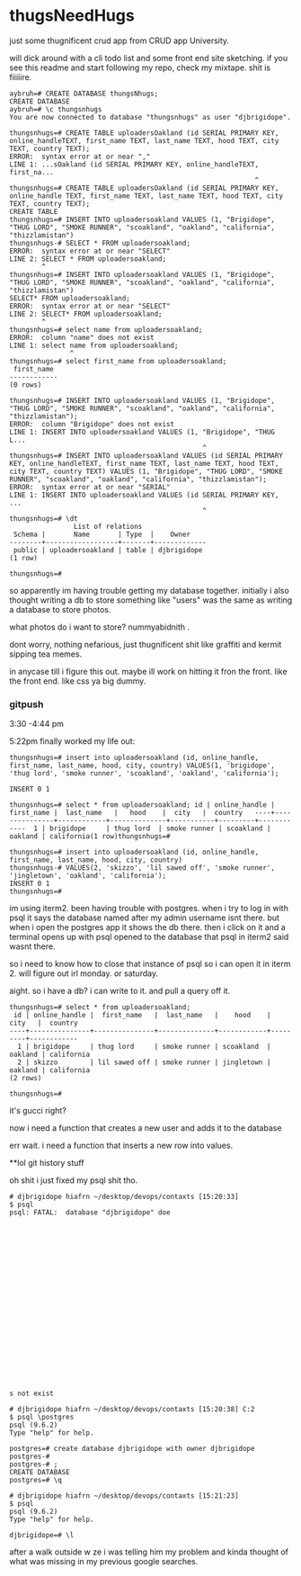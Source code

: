 # thugsNeedHugs
just some thugnificent crud app from CRUD app University.

will dick around with a cli todo list and some front end site sketching. if you see this readme and start following my repo, check my mixtape. shit is fiiiiire.

```
aybruh=# CREATE DATABASE thungsNhugs;
CREATE DATABASE
aybruh=# \c thungsnhugs
You are now connected to database "thungsnhugs" as user "djbrigidope".
```

```
thungsnhugs=# CREATE TABLE uploadersOakland (id SERIAL PRIMARY KEY, online_handleTEXT, first_name TEXT, last_name TEXT, hood TEXT, city TEXT, country TEXT);
ERROR:  syntax error at or near ","
LINE 1: ...sOakland (id SERIAL PRIMARY KEY, online_handleTEXT, first_na...
                                                             ^
thungsnhugs=# CREATE TABLE uploadersOakland (id SERIAL PRIMARY KEY, online_handle TEXT, first_name TEXT, last_name TEXT, hood TEXT, city TEXT, country TEXT);
CREATE TABLE
thungsnhugs=# INSERT INTO uploadersoakland VALUES (1, "Brigidope", "THUG LORD", "SMOKE RUNNER", "scoakland", "oakland", "california", "thizzlamistan")
thungsnhugs-# SELECT * FROM uploadersoakland;
ERROR:  syntax error at or near "SELECT"
LINE 2: SELECT * FROM uploadersoakland;
        ^
thungsnhugs=# INSERT INTO uploadersoakland VALUES (1, "Brigidope", "THUG LORD", "SMOKE RUNNER", "scoakland", "oakland", "california", "thizzlamistan")
SELECT* FROM uploadersoakland;
ERROR:  syntax error at or near "SELECT"
LINE 2: SELECT* FROM uploadersoakland;
        ^
thungsnhugs=# select name from uploadersoakland;
ERROR:  column "name" does not exist
LINE 1: select name from uploadersoakland;
               ^
thungsnhugs=# select first_name from uploadersoakland;
 first_name
------------
(0 rows)

thungsnhugs=# INSERT INTO uploadersoakland VALUES (1, "Brigidope", "THUG LORD", "SMOKE RUNNER", "scoakland", "oakland", "california", "thizzlamistan");
ERROR:  column "Brigidope" does not exist
LINE 1: INSERT INTO uploadersoakland VALUES (1, "Brigidope", "THUG L...
                                                ^
thungsnhugs=# INSERT INTO uploadersoakland VALUES (id SERIAL PRIMARY KEY, online_handleTEXT, first_name TEXT, last_name TEXT, hood TEXT, city TEXT, country TEXT) VALUES (1, "Brigidope", "THUG LORD", "SMOKE RUNNER", "scoakland", "oakland", "california", "thizzlamistan");
ERROR:  syntax error at or near "SERIAL"
LINE 1: INSERT INTO uploadersoakland VALUES (id SERIAL PRIMARY KEY, ...
                                                ^
thungsnhugs=# \dt
                List of relations
 Schema |       Name       | Type  |    Owner
--------+------------------+-------+-------------
 public | uploadersoakland | table | djbrigidope
(1 row)

thungsnhugs=#
```
so apparently im having trouble getting my database together. initially i also thought writing a db to store something like "users" was the same as writing a database to store photos.

what photos do i want to store? nummyabidnith .

dont worry, nothing nefarious, just thugnificent shit like graffiti and kermit sipping tea memes.

in anycase till i figure this out. maybe ill work on hitting it fron the front. like the front end. like css ya big dummy.

### gitpush
3:30 -4:44 pm


5:22pm
finally worked my life out:

```
thungsnhugs=# insert into uploadersoakland (id, online_handle, first_name, last_name, hood, city, country) VALUES(1, 'brigidope', 'thug lord', 'smoke runner', 'scoakland', 'oakland', 'california');

INSERT 0 1

thungsnhugs=# select * from uploadersoakland; id | online_handle | first_name |  last_name   |   hood    |  city   |  country   ----+---------------+------------+--------------+-----------+---------+------------  1 | brigidope     | thug lord  | smoke runner | scoakland | oakland | california(1 row)thungsnhugs=#
```
```
thungsnhugs=# insert into uploadersoakland (id, online_handle, first_name, last_name, hood, city, country)
thungsnhugs-# VALUES(2, 'skizzo', 'lil sawed off', 'smoke runner', 'jingletown', 'oakland', 'california');
INSERT 0 1
thungsnhugs=#
```

im using iterm2. been having trouble with postgres. when i try to log in with psql it says the database named after my admin username isnt there. but when i open the postgres app it shows the db there. then i click on it and a terminal opens up with psql opened to the database that psql in iterm2 said wasnt there.

so i need to know how to close that instance of psql so i can open it in iterm 2. will figure out irl monday. or saturday.


aight. so i have a db? i can write to it. and pull a query off it.

```
thungsnhugs=# select * from uploadersoakland;
 id | online_handle |  first_name   |  last_name   |    hood    |  city   |  country
----+---------------+---------------+--------------+------------+---------+------------
  1 | brigidope     | thug lord     | smoke runner | scoakland  | oakland | california
  2 | skizzo        | lil sawed off | smoke runner | jingletown | oakland | california
(2 rows)

thungsnhugs=#
```
it's gucci right?

now i need a function that creates a
new user and adds it to the database

err wait. i need a function that inserts a
new row into values.


**lol git history stuff


oh shit i just fixed my psql shit tho.

```
# djbrigidope hiafrn ~/desktop/devops/contaxts [15:20:33]
$ psql
psql: FATAL:  database "djbrigidope" doe






















s not exist

# djbrigidope hiafrn ~/desktop/devops/contaxts [15:20:38] C:2
$ psql \postgres
psql (9.6.2)
Type "help" for help.

postgres=# create database djbrigidope with owner djbrigidope
postgres-#
postgres-# ;
CREATE DATABASE
postgres=# \q

# djbrigidope hiafrn ~/desktop/devops/contaxts [15:21:23]
$ psql
psql (9.6.2)
Type "help" for help.

djbrigidope=# \l
```

after a walk outside w ze i was telling him my problem and kinda thought of what was missing in my previous google searches.
